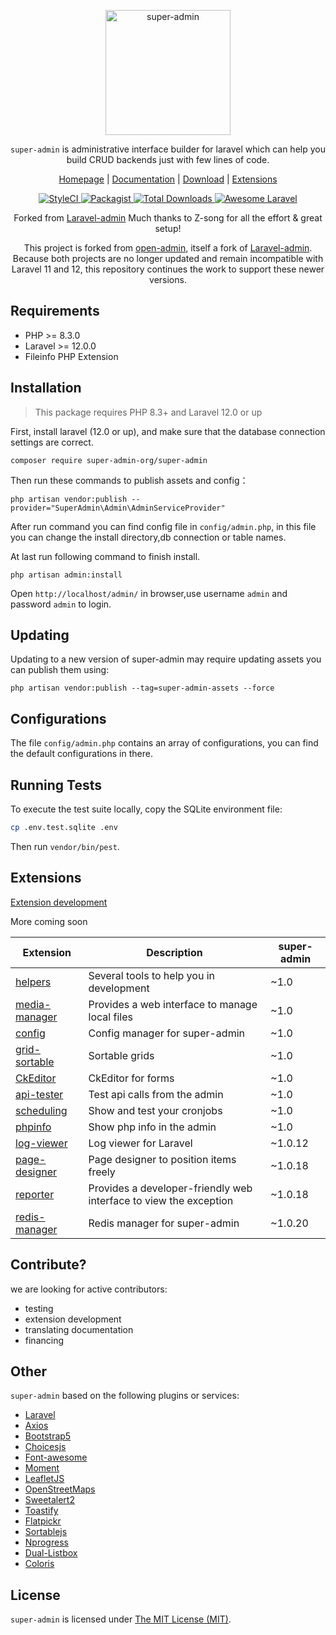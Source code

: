 <p align="center">
<a href="https://super-admin.org/">
<img src="https://super-admin.org/gfx/logo.png" alt="super-admin" style="height:200px;background:transparent;">
</a>
</p>

<p align="center"><code>super-admin</code> is administrative interface builder for laravel which can help you build CRUD backends just with few lines of code.</p>

<p align="center">
<a href="https://super-admin.org">Homepage</a> |
<a href="https://super-admin.org/docs">Documentation</a> |
<a href="https://github.com/super-admin-org/super-admin">Download</a> |
<a href="https://github.com/super-admin-org?tab=repositories">Extensions</a>
</p>

<p align="center">
    <a href="https://styleci.io/repos/365864806">
        <img src="https://styleci.io/repos/365864806/shield" alt="StyleCI">
    </a>
    <a href="https://packagist.org/packages/super-admin-org/super-admin">
        <img src="https://img.shields.io/github/license/super-admin-org/super-admin.svg?style=flat-square&color=brightgreen" alt="Packagist">
    </a>
    <a href="https://packagist.org/packages/super-admin-org/super-admin">
        <img src="https://img.shields.io/packagist/dt/super-admin-org/super-admin.svg?style=flat-square" alt="Total Downloads">
    </a>
    <a href="https://github.com/super-admin-org/super-admin">
        <img src="https://img.shields.io/badge/Awesome-Laravel-brightgreen.svg?style=flat-square" alt="Awesome Laravel">
    </a>
<!--
    <a href="#backers" alt="sponsors on Open Collective">
        <img src="https://opencollective.com/super-admin/backers/badge.svg?style=flat-square" />
    </a>
    <a href="https://www.paypal.me/wishbone-prductions" alt="Paypal donate">
        <img src="https://img.shields.io/badge/Donate-Paypal-green.svg?style=flat-square" />
    </a>-->
</div>

<p align="center">
    Forked from <a href="https://github.com/z-song/laravel-admin">Laravel-admin</a> Much thanks to Z-song for all the effort & great setup!
</p>

<p align="center">
    This project is forked from
    <a href="https://github.com/open-admin-org/open-admin">open-admin</a>,
    itself a fork of
    <a href="https://github.com/z-song/laravel-admin">Laravel-admin</a>.
    Because both projects are no longer updated and remain incompatible with
    Laravel 11 and 12, this repository continues the work to support these
    newer versions.
</p>


Requirements
------------
 - PHP >= 8.3.0
 - Laravel >= 12.0.0
 - Fileinfo PHP Extension

Installation
------------

> This package requires PHP 8.3+ and Laravel 12.0 or up

First, install laravel (12.0 or up), and make sure that the database connection settings are correct.

```
composer require super-admin-org/super-admin
```

Then run these commands to publish assets and config：

```
php artisan vendor:publish --provider="SuperAdmin\Admin\AdminServiceProvider"
```
After run command you can find config file in `config/admin.php`, in this file you can change the install directory,db connection or table names.

At last run following command to finish install.
```
php artisan admin:install
```

Open `http://localhost/admin/` in browser,use username `admin` and password `admin` to login.

Updating
------------
Updating to a new version of super-admin may require updating assets you can publish them using:
```
php artisan vendor:publish --tag=super-admin-assets --force
```

Configurations
------------
The file `config/admin.php` contains an array of configurations, you can find the default configurations in there.

Running Tests
------------
To execute the test suite locally, copy the SQLite environment file:

```bash
cp .env.test.sqlite .env
```

Then run `vendor/bin/pest`.

## Extensions
<a href="https://super-admin.org/docs/en/extension-development">Extension development</a>

More coming soon

| Extension                                                        | Description                              | super-admin                              |
| ---------------------------------------------------------------- | ---------------------------------------- |---------------------------------------- |
| [helpers](https://github.com/super-admin-org/helpers)             | Several tools to help you in development | ~1.0 |
| [media-manager](https://github.com/super-admin-org/media-manager) | Provides a web interface to manage local files          | ~1.0 |
| [config](https://github.com/super-admin-org/config)               | Config manager for super-admin            |~1.0 |
| [grid-sortable](https://github.com/super-admin-org/grid-sortable) | Sortable grids                           |~1.0 |
| [CkEditor](https://github.com/super-admin-org/ckeditor)           | CkEditor for forms                       |~1.0 |
| [api-tester](https://github.com/super-admin-org/api-tester)       | Test api calls from the admin            |~1.0 |
| [scheduling](https://github.com/super-admin-org/scheduling)       | Show and test your cronjobs              |~1.0 |
| [phpinfo](https://github.com/super-admin-org/phpinfo)             | Show php info in the admin               |~1.0 |
| [log-viewer](https://github.com/super-admin-org/log-viewer)       | Log viewer for Laravel                   |~1.0.12 |
| [page-designer](https://github.com/super-admin-org/page-designer) | Page designer to position items freely   |~1.0.18 |
| [reporter](https://github.com/super-admin-org/reporter)           | Provides a developer-friendly web interface to view the exception    |~1.0.18 |
| [redis-manager](https://github.com/super-admin-org/redis-manager) | Redis manager for super-admin             |~1.0.20 |


<!--
| [backup](https://github.com/super-admin-extensions/backup) | An admin interface for managing backups          |~1.5 |
| [wangEditor](https://github.com/super-admin-extensions/wangEditor) | A rich text editor based on [wangeditor](http://www.wangeditor.com/)         |~1.6 |
| [summernote](https://github.com/super-admin-extensions/summernote) | A rich text editor based on [summernote](https://summernote.org/)          |~1.6 |
| [simplemde](https://github.com/super-admin-extensions/simplemde) | A markdown editor based on [simplemde](https://github.com/sparksuite/simplemde-markdown-editor)          |~1.6 |
| [php-editor](https://github.com/super-admin-extensions/php-editor) <br/> [python-editor](https://github.com/super-admin-extensions/python-editor) <br/> [js-editor](https://github.com/super-admin-extensions/js-editor)<br/> [css-editor](https://github.com/super-admin-extensions/css-editor)<br/> [clike-editor](https://github.com/super-admin-extensions/clike-editor)| Several programing language editor extensions based on code-mirror          |~1.6 |
| [json-editor](https://github.com/super-admin-extensions/json-editor) | JSON Editor for super-admin          |~1.6 |
| [composer-viewer](https://github.com/super-admin-extensions/composer-viewer) | A web interface of composer packages in laravel.          |~1.6 |
| [data-table](https://github.com/super-admin-extensions/data-table) | Advanced table widget for super-admin |~1.6 |
| [watermark](https://github.com/super-admin-extensions/watermark) | Text watermark for super-admin |~1.6 |
| [google-authenticator](https://github.com/ylic/super-admin-google-authenticator) | Google authenticator |~1.6 |
-->

## Contribute?
 we are looking for active contributors:
 - testing
 - extension development
 - translating documentation
 - financing

Other
------------
`super-admin` based on the following plugins or services:

+ [Laravel](https://laravel.com/)
+ [Axios](https://github.com/axios/axios)
+ [Bootstrap5](https://getbootstrap.com/docs/5.0/getting-started/introduction/)
+ [Choicesjs](https://github.com/Choices-js/Choices)
+ [Font-awesome](http://fontawesome.io)
+ [Moment](http://momentjs.com/)
+ [LeafletJS](https://leafletjs.com/)
+ [OpenStreetMaps](https://www.openstreetmap.org/)
+ [Sweetalert2](https://github.com/sweetalert2/sweetalert2)
+ [Toastify](https://github.com/apvarun/toastify-js)
+ [Flatpickr](https://github.com/flatpickr/flatpickr)
+ [Sortablejs](https://github.com/SortableJS/Sortable)
+ [Nprogress](https://ricostacruz.com/nprogress/)
+ [Dual-Listbox](https://github.com/maykinmedia/dual-listbox/)
+ [Coloris](https://github.com/mdbassit/Coloris/)

License
------------
`super-admin` is licensed under [The MIT License (MIT)](LICENSE).
